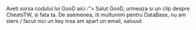 Aveti sursa codului lui GooD aici :">
Salut GooD, urmeaza si un clip despre CheatsTW, si fata ta.
De asemenea, iti multumim pentru DataBase, nu am sters / facut nici un key insa am spart un email, saluuut.
